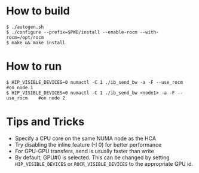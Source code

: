 # How to build
```
$ ./autogen.sh
$ ./configure --prefix=$PWD/install --enable-rocm --with-rocm=/opt/rocm
$ make && make install
```

# How to run
```
$ HIP_VISIBLE_DEVICES=0 numactl -C 1 ./ib_send_bw -a -F --use_rocm            #on node 1
$ HIP_VISIBLE_DEVICES=0 numactl -C 1 ./ib_send_bw <node1> -a -F --use_rocm    #on node 2
```

# Tips and Tricks
 * Specify a CPU core on the same NUMA node as the HCA
 * Try disabling the inline feature (-I 0) for better performance
 * For GPU-GPU transfers, send is usually faster than write
 * By default, GPU#0 is selected. This can be changed by setting
   `HIP_VISIBLE_DEVICES` or `ROCR_VISIBLE_DEVICES` to the appropriate
   GPU id.
